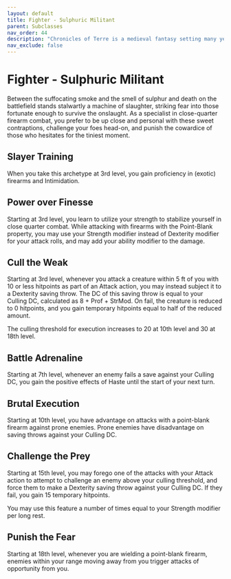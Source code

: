 ```yaml
---
layout: default
title: Fighter - Sulphuric Militant
parent: Subclasses
nav_order: 44
description: "Chronicles of Terre is a medieval fantasy setting many years in the writing."
nav_exclude: false
---
```


# Fighter - Sulphuric Militant

Between the suffocating smoke and the smell of sulphur and death on the battlefield stands stalwartly a machine of slaughter, striking fear into those fortunate enough to survive the onslaught. As a specialist in close-quarter firearm combat, you prefer to be up close and personal with these sweet contraptions, challenge your foes head-on, and punish the cowardice of those who hesitates for the tiniest moment.

## Slayer Training

When you take this archetype at 3rd level, you gain proficiency in (exotic) firearms and Intimidation.

## Power over Finesse

Starting at 3rd level, you learn to utilize your strength to stabilize yourself in close quarter combat. While attacking with firearms with the Point-Blank property, you may use your Strength modifier instead of Dexterity modifier for your attack rolls, and may add your ability modifier to the damage.

## Cull the Weak

Starting at 3rd level, whenever you attack a creature within 5 ft of you with 10 or less hitpoints as part of an Attack action, you may instead subject it to a Dexterity saving throw. The DC of this saving throw is equal to your Culling DC, calculated as 8 + Prof + StrMod. On fail, the creature is reduced to 0 hitpoints, and you gain temporary hitpoints equal to half of the reduced amount.

The culling threshold for execution increases to 20 at 10th level and 30 at 18th level.

## Battle Adrenaline

Starting at 7th level, whenever an enemy fails a save against your Culling DC, you gain the positive effects of Haste until the start of your next turn.

## Brutal Execution

Starting at 10th level, you have advantage on attacks with a point-blank firearm against prone enemies. Prone enemies have disadvantage on saving throws against your Culling DC.

## Challenge the Prey

Starting at 15th level, you may forego one of the attacks with your Attack action to attempt to challenge an enemy above your culling threshold, and force them to make a Dexterity saving throw against your Culling DC. If they fail, you gain 15 temporary hitpoints.

You may use this feature a number of times equal to your Strength modifier per long rest.

## Punish the Fear

Starting at 18th level, whenever you are wielding a point-blank firearm, enemies within your range moving away from you trigger attacks of opportunity from you.
